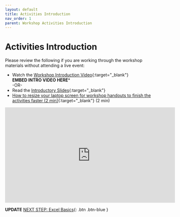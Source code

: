 ```yaml
---
layout: default
title: Activities Introduction
nav_order: 1
parent: Workshop Activities Introduction
---
```

# Activities Introduction

Please review the following if you are working through the workshop materials without attending a live event:
- Watch the [Workshop Introduction Video](https://www.youtube.com/watch?v=0LHKWZ18UEc){:target="_blank"}<br>
**EMBED INTRO VIDEO HERE***<br>
-OR-
- Read the [Introductory Slides](https://docs.google.com/presentation/d/1hjgyXWqlEb3NijemjMQwqBDszmIAMjI3TJn58lE0Mm8/edit#slide=id.g7d261d3503_1_0){:target="_blank"} 
- [How to resize your laptop screen for workshop handouts to finish the activities faster (2 min)](https://www.youtube.com/watch?v=Igk5hZUfzN0){:target="_blank"} (2 min)<br>
<iframe width="560" height="315" src="https://www.youtube.com/embed/Igk5hZUfzN0" title="YouTube video player" frameborder="0" allow="accelerometer; autoplay; clipboard-write; encrypted-media; gyroscope; picture-in-picture" allowfullscreen></iframe>

**UPDATE**
[NEXT STEP: Excel Basics](basics-data-cleaning.html){: .btn .btn-blue }
